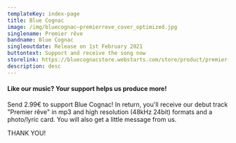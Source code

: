 ```yaml
---
templateKey: index-page
title: Blue Cognac
image: /img/bluecognac–premierreve_cover_optimized.jpg
singlename: Premier rêve
bandname: Blue Cognac
singleoutdate: Release on 1st February 2021
buttontext: Support and receive the song now
storelink: https://bluecognacstore.webstarts.com/store/product/premier-reve
description: desc
---
```

#### Like our music? Your support helps us produce more!

Send 2.99€ to support Blue Cognac! In return, you'll receive our debut track "Premier rêve" in mp3 and high resolution (48kHz 24bit) formats and a photo/lyric card. You will also get a little message from us. 

THANK YOU!